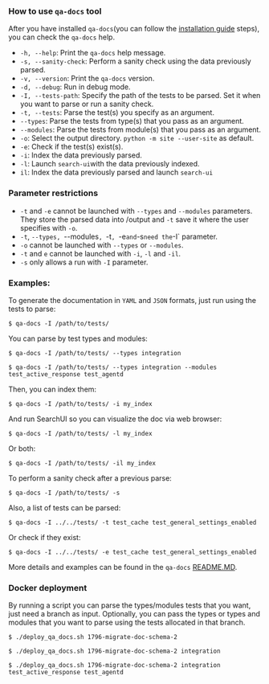 ### How to use `qa-docs` tool

After you have installed `qa-docs`(you can follow the [installation guide](https://github.com/wazuh/wazuh-qa/wiki/QADOCS-tool-installation-guide)  steps), you can check the `qa-docs` help.

- `-h, --help`: Print the `qa-docs` help message.
- `-s, --sanity-check`: Perform a sanity check using the data previously parsed.
- `-v, --version`: Print the `qa-docs` version.
- `-d, --debug`: Run in debug mode.
- `-I, --tests-path`: Specify the path of the tests to be parsed. Set it when you want to parse or run a sanity check.
- `-t, --tests`: Parse the test(s) you specify as an argument.
- `--types`: Parse the tests from type(s) that you pass as an argument.
- `--modules`: Parse the tests from module(s) that you pass as an argument.
- `-o`: Select the output directory. `python -m site --user-site` as default.
- `-e`: Check if the test(s) exist(s).
- `-i`: Index the data previously parsed.
- `-l`: Launch `search-ui`with the data previously indexed.
- `il`: Index the data previously parsed and launch `search-ui` 

### Parameter restrictions

- `-t` and `-e` cannot be launched with `--types` and `--modules` parameters. They store the parsed data into /output and `-t` save it where the user specifies with `-o`.
- `-t`, `--types, `--modules`, `-t`, `-e` and `-s` need the `-I` parameter.
- `-o` cannot be launched with `--types` or `--modules`.
- `-t` and `e` cannot be launched with `-i`, `-l` and `-il`.
- `-s` only allows a run with `-I` parameter.

### Examples:

To generate the documentation in `YAML` and `JSON` formats, just run using the tests to parse:
```
$ qa-docs -I /path/to/tests/
```

You can parse by test types and modules:
```
$ qa-docs -I /path/to/tests/ --types integration
```

```
$ qa-docs -I /path/to/tests/ --types integration --modules test_active_response test_agentd
```

Then, you can index them:
```
$ qa-docs -I /path/to/tests/ -i my_index
```

And run SearchUI so you can visualize the doc via web browser:
```
$ qa-docs -I /path/to/tests/ -l my_index
```

Or both:
```
$ qa-docs -I /path/to/tests/ -il my_index
```

To perform a sanity check after a previous parse:
```
$ qa-docs -I /path/to/tests/ -s
```

Also, a list of tests can be parsed:
```
$ qa-docs -I ../../tests/ -t test_cache test_general_settings_enabled
``` 

Or check if they exist:
```
$ qa-docs -I ../../tests/ -e test_cache test_general_settings_enabled
``` 

More details and examples can be found in the `qa-docs` [README.MD](https://github.com/wazuh/wazuh-qa/tree/1864-qa-docs-fixes/deps/wazuh_testing/wazuh_testing/qa_docs).

### Docker deployment

By running a script you can parse the types/modules tests that you want, just need a branch as input. Optionally, you can pass the types or types and modules that you want to parse using the tests allocated in that branch.

```
$ ./deploy_qa_docs.sh 1796-migrate-doc-schema-2
```

```
$ ./deploy_qa_docs.sh 1796-migrate-doc-schema-2 integration
```

```
$ ./deploy_qa_docs.sh 1796-migrate-doc-schema-2 integration test_active_response test_agentd
```